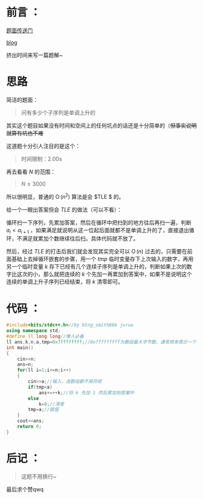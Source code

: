 # 前言 ：

[题面传送门](https://www.luogu.com.cn/problem/AT1902)

[blog](https://www.luogu.com.cn/blog/X-SSS-Tng/solution-at1902)

挤出时间来写一篇题解~

# 思路

简洁的题面：

> 问有多少个子序列是单调上升的

其实这个题目如果没有时间和空间上的任何坑点的话还是十分简单的（~~但事实说明就算有坑也不难~~

这道题十分引人注目的是这个：

> 时间限制：2.00s

再去看看 $N$ 的范围：

> $N\le 3000$

所以很明显，普通的 $\operatorname{O}(n^2)$ 算法是会 $TLE $ 的。

给一个一眼出答案但会 $TLE$ 的做法（可以不看）：

循环扫一下序列，先累加答案，然后在循环中把扫到的地方往后再扫一遍，判断 $a_i<a_{i+1}$ ，如果满足就说明从这一位起后面就都不是单调上升的了，直接退出循环，不满足就累加个数继续往后扫。具体代码就不放了。

然后，经过 $TLE$ 的打击后我们就会发现其实完全可以 $\operatorname{O}(n)$ 过去的，只需要在前面基础上去掉循环嵌套的步骤，用一个 $tmp$ 临时变量存下上次输入的数字，再用另一个临时变量 $k$ 存下已经有几个连续子序列是单调上升的，判断如果上次的数字比这次的小，那么就把连续的 $k$ 个先加一再累加到答案中，如果不是说明这个连续的单调上升子序列已经结束，将 $k$ 清零即可。

# 代码 ：

```cpp
#include<bits/stdc++.h>//by btng_smith666 juruo
using namespace std;
#define ll long long//懒人必备 
ll ans,k,n,a,tmp=0x7ffffffff;//0x7ffffffff为数组最大字节数，通常用来表示一个很大的数 
int main()
{
	cin>>n;
    ans=n;
    for(ll i=1;i<=n;i++)
	{
		cin>>a;//输入，连数组都不用开呢 
    	if(tmp<a)
    		ans+=++k;//将 k 先加 1 然后累加到答案中 
    	else
			k=0;//清零 
		tmp=a;//赋值 
	}
	cout<<ans;
	return 0;
}
```

# 后记 ：

> 这题不用换行~

最后求个赞qwq
